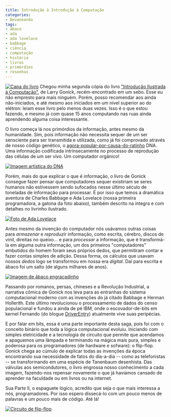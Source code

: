 ```yaml
---
title: Introdução à Introdução à Computação
categories:
- Devaneando
tags:
- ábaco
- ada
- ada lovelace
- babbage
- ciência
- computação
- história
- livros
- primórdios
- resenhas
---
```


[![Capa do livro](https://farm3.staticflickr.com/2912/14172567934_02c53c70ec_q.jpg)](https://www.flickr.com/photos/120157483@N04/14172567934/) Chegou minha segunda cópia do livro ["Introdução Ilustrada à Computação"](http://www.caloni.com.br/50-anos-de-basic), de Larry Gonick, recém-encontrado em um sebo. Esse eu não empresto para mais ninguém. Porém, posso recomendar aos ainda não-iniciados, e até mesmo aos iniciados em um nível superior ao do elétron: leiam esse livro pelo menos duas vezes. Isso é o que estou fazendo, e mesmo já com quase 15 anos computando nas ruas ainda aprendendo alguma coisa interessante.





O livro começa lá nos primórdios da informação, antes mesmo da humanidade. Sim, pois informação não necessita sequer de um ser sensciente para ser transmitida e utilizada, como já foi comprovado através de nosso código genético, o [agora-popular-por-causa-do-ratinho](https://www.youtube.com/results?search_query=ratinho+dna) DNA. Uma informação codificada intrinsecamente no processo de reprodução das células de um ser vivo. Um computador orgânico!





[![Imagem artística do DNA](https://farm4.staticflickr.com/3913/14543545391_23f229d705_z.jpg)](https://www.flickr.com/photos/120157483@N04/14543545391/)





Porém, mais do que explicar o que é informação, o livro de Gonick consegue fazer pensar que computadores sequer existiriam se seres humanos não estivessem sendo sufocados nesse último século de toneladas de informação para processar. É por isso que temos a dramática aventura de Charles Babbage e Ada Lovelace (nossa primeira programadora, a gatona da foto abaixo), também descrito na íntegra e com detalhes no livrinho ilustrado.





[![Foto de Ada Lovelace](https://farm6.staticflickr.com/5157/14545419744_ef7097d8c5_o.jpg)](https://www.flickr.com/photos/120157483@N04/14545419744/)





Antes mesmo da invenção do computador nós usávamos outras coisas para _armazenar_ e _reproduzir_ informação, como escrita, cérebro, discos de vinil, direitas no queixo... e para _processar_ a informação, que é transformá-la em alguma outra informação, um dos primeiros "computadores" embutidos do homem foram seus próprios dedos, que permitiram contar e fazer contas simples de adição. Dessa forma, os cálculos que usavam nossos _dedos_ logo se transformou em nossa era _digital_. Daí para escrita e ábaco foi um salto (de alguns milhares de anos).





[![Imagem de ábaco engraçadinho](https://farm3.staticflickr.com/2934/14546026322_958c840b45_o.jpg)](https://www.flickr.com/photos/120157483@N04/14546026322/)





Passando por romanos, persas, chineses e a Revolução Industrial, a narrativa cômica de Gonick nos leva para as entranhas do sistema computacional moderno com as invenções do já citado Babbage e Herman Hollerith. Este último revolucionou o processamento de dados do censo populacional e fundou a ainda de pé IBM, onde o escovador-de-bits em kernel Fernando (do blogue [DriverEntry](http://driverentry.com.br/blog/)) atualmente vive suas peripécias.





E por falar em bits, essa é uma parte importante desta saga, pois foi com o conceito binário que toda a lógica computacional evoluiu. Iniciando com simples eletricidade e a tecnologia de circuito que permite que acendamos e apaguemos uma lâmpada e terminando na mágica mais pura, simples e poderosa para os programadores (de hardware e sofware): o flip-flop. Gonick chega ao cúmulo de explicar todas as invenções da época encontrando sua necessidade de fatos do dia-a-dia -- como as telefonistas -- se transformando em uma espécie de Tanenbaum desenhista. Das válvulas aos semicondutores, o livro engrossa nosso conhecimento a cada imagem, fazendo-nos repensar novamente o que já havíamos cansado de aprender na faculdade ou em livros ou na internet.





Sua Parte II, o espaguete lógico, acredito que seja o que mais interessa a nós, programadores. Por isso espero dissecá-lo com um pouco menos de palavras e um pouco mais de código. Até lá!





[![Circuito de flip-flop](https://farm3.staticflickr.com/2921/14360387178_d78e18b523_z.jpg)](https://www.flickr.com/photos/120157483@N04/14360387178/)



